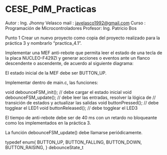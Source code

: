 # CESE_PdM_Practicas

Autor   : Ing. Jhonny Velasco
mail    : javelasco1992@gmail.com
Curso   : Programación de Microcontroladores
Profesor: Ing. Patricio Bos


Punto 1
Crear un nuevo proyecto como copia del proyecto realizado para la práctica 3 y nombrarlo “practica_4.1”.

Implementar una MEF anti-rebote que permita leer el estado de una tecla de la placa NUCLEO-F429ZI y generar acciones o eventos ante un flanco descendente o ascendente, de acuerdo al siguiente diagrama:



El estado inicial de la MEF debe ser BUTTON_UP.

Implementar dentro de main.c, las funciones:

void debounceFSM_init();		// debe cargar el estado inicial
void debounceFSM_update();		// debe leer las entradas, resolver la lógica de
					// transición de estados y actualizar las salidas
void buttonPressed();			// debe togglear el LED1
void buttonReleased();		// debe togglear el LED3

El tiempo de anti-rebote debe ser de 40 ms con un retardo no bloqueante como los implementados en la práctica 3.

La función debounceFSM_update() debe llamarse periódicamente.

typedef enum{
BUTTON_UP,
BUTTON_FALLING,
BUTTON_DOWN,
BUTTON_RAISING,
} debounceState_t
